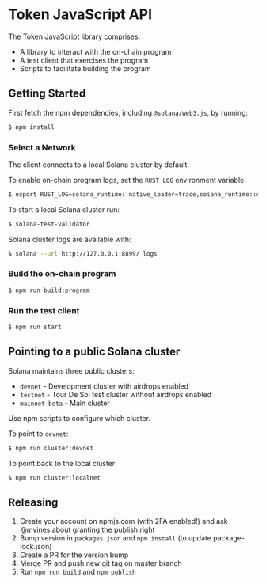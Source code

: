 # Token JavaScript API

The Token JavaScript library comprises:

* A library to interact with the on-chain program
* A test client that exercises the program
* Scripts to facilitate building the program

## Getting Started

First fetch the npm dependencies, including `@solana/web3.js`, by running:
```bash
$ npm install
```

### Select a Network

The client connects to a local Solana cluster by default.

To enable on-chain program logs, set the `RUST_LOG` environment variable:

```bash
$ export RUST_LOG=solana_runtime::native_loader=trace,solana_runtime::system_instruction_processor=trace,solana_runtime::bank=debug,solana_bpf_loader=debug,solana_rbpf=debug
```

To start a local Solana cluster run:
```bash
$ solana-test-validator
```

Solana cluster logs are available with:
```bash
$ solana --url http://127.0.0.1:8899/ logs
```

### Build the on-chain program

```bash
$ npm run build:program
```

### Run the test client

```bash
$ npm run start
```

## Pointing to a public Solana cluster

Solana maintains three public clusters:
- `devnet` - Development cluster with airdrops enabled
- `testnet` - Tour De Sol test cluster without airdrops enabled
- `mainnet-beta` -  Main cluster

Use npm scripts to configure which cluster.

To point to `devnet`:
```bash
$ npm run cluster:devnet
```

To point back to the local cluster:
```bash
$ npm run cluster:localnet
```

## Releasing

1. Create your account on npmjs.com (with 2FA enabled!) and ask @mvines about granting the publish right
3. Bump version in `packages.json` and `npm install` (to update package-lock.json)
4. Create a PR for the version bump
5. Merge PR and push new git tag on master branch
6. Run `npm run build` and `npm publish`
